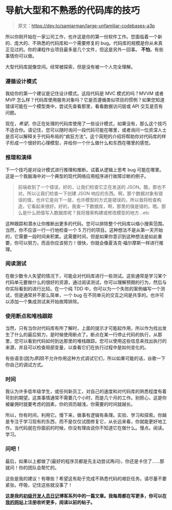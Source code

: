 # 导航大型和不熟悉的代码库的技巧

> 原文：<https://dev.to/samjarman/large-unfamiliar-codebases-a3p>

所以你刚开始在一家公司工作，也许这是你的第一份软件工作。您面临着一个新的、庞大的、不熟悉的代码库和一个需要修复的 bug。代码库的规模是你从未真正见过的。你的课程作业项目最多是几个文件，但这是另外一回事。 **不怕**。有些事情你可以做。

大型代码库就像空间。经常被探索，但是没有被一个人完全理解。

### 遵循设计模式

我给你的第一个建议是记住设计模式。这段代码是 MVC 模式的吗？MVVM 或者 MVP 怎么样？代码库使用服务对象吗？它是否遵循类似项目的惯例？如果您知道错误可能在一个模型类中，尝试先查看那里，看看数据访问层或 API 交互是否有问题。

现在，*希望*，你正在处理的代码库使用了一些设计模式，如果没有，那么这个技巧不适合你。请记住，您可以随时询问一段代码可能在哪里，或者询问一位资深人士是否可以解释关于代码布局的“疯狂方法”。这个简短的介绍将帮助你对代码库的样子形成一个很好的心理模型，并给你一个什么做什么和东西在哪里的感觉。

### 推理和演绎

下一个技巧是对设计模式进行推理和推断。试着从逻辑上思考 bug 可能在哪里。这是一个我脑海中对一个典型的现代网络应用程序进行故障诊断的例子。

> 前端收到了一个错误，好的，让我们检查它正在发送的 JSON。酷，那也不对。所以让我们检查一下创建 JSON 响应的东西。啊，那个数据对象有错误的值，也许它是向下一层，也许模型的方式是错误的，所以我将检查构造，它看起来很好。好的，我查一下数据库，啊，那里的值是错的。嗯。那么是什么把值写入数据库呢？我将搜索构建或修改模型的地方…etc

这种跟踪和潜水让你推断出更多的代码。您可以排除整个代码库以缩小搜索范围。当然，你不应该一行一行地检查一个 5 万行的项目。这种想法不是从第一天开始的，它需要一段时间来积累。这需要时间，但是如果你意识到这种想法是如此重要，你可以努力，而且你应该努力！很快，你就会像夏洛克·福尔摩斯一样进行推理。

### 阅读测试

在极少数令人失望的情况下，可能会对代码库进行一些测试。这些通常是学习某个代码单元要做什么的很好的资源，通过阅读测试，你可以理解预期的行为，然后与你实际看到的进行比较。在一个纯 TDD 中，你可以为一个失败的案例编写一个测试，但是通常并不那么简单，一个 bug 在不同单元的交互之间是共享的。也许可以添加一个集成测试来开始故障排除。

### 使用断点和堆栈跟踪

当然，只有当你对代码库有所了解时，上面的提示才可能起作用，所以作为找出发生了什么的最后努力，是时候使用断点了。断点在某一行停止代码的执行，从那里，您可以看到代码如何到达那里的堆栈跟踪。您可以使用这些信息来找出执行的来源，并且可以检查局部变量，以查看它们在执行过程中是如何变化的。

有些语言(因为*原因*)不允许你用这种方式调试它们，所以如果可能的话，谷歌一下你自己的调试方式。

### 时间

我认为许多低年级学生，或任何新员工，对自己的速度和对代码库的熟悉程度有着苛刻的期望。这类事情通常不需要几个小时，而是几个月的工作。别担心，这是你被雇佣时就要考虑的因素，你的资历越浅，你需要的时间就越长。

所以，你有时间，利用它。慢下来，做事有逻辑有条理。实验、学习和探索。你越是专注于学习现有的东西，而不是仅仅试图修复它，从长远来看，你就能更好地工作。当代码就在你面前的时候，你没有理由说你不知道它在做什么。慢点。阅读。学习。

### 问吧！

最后，如果以上都做了(最好的程序员都是先主动尝试再问)，你还是卡住了……那就问！你的团队会帮忙的。

这些是我的建议！有哪些？希望这有助于完成不熟悉代码的艰巨任务。请尽量不要紧张。呼吸，记住这些就没事了！

**这是我的[初级开发人员日记](https://www.samjarman.co.nz/diaries)博客系列中的一篇文章。我每周都在写更多，你可以在[我的网站](https://www.samjarman.co.nz/diaries)上注册收听更多，阅读以前的帖子。**